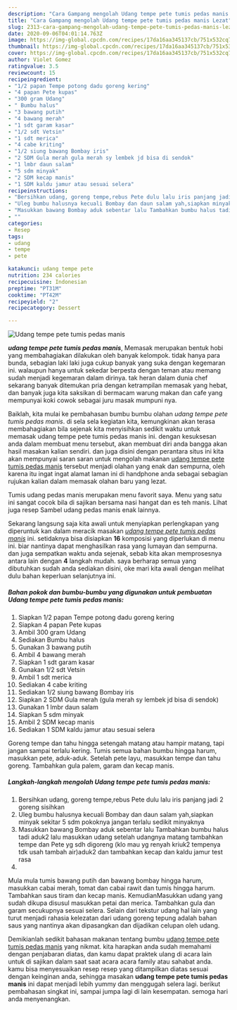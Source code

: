 ```yaml
---
description: "Cara Gampang mengolah Udang tempe pete tumis pedas manis Lezat"
title: "Cara Gampang mengolah Udang tempe pete tumis pedas manis Lezat"
slug: 2313-cara-gampang-mengolah-udang-tempe-pete-tumis-pedas-manis-lezat
date: 2020-09-06T04:01:14.763Z
image: https://img-global.cpcdn.com/recipes/17da16aa345137cb/751x532cq70/udang-tempe-pete-tumis-pedas-manis-foto-resep-utama.jpg
thumbnail: https://img-global.cpcdn.com/recipes/17da16aa345137cb/751x532cq70/udang-tempe-pete-tumis-pedas-manis-foto-resep-utama.jpg
cover: https://img-global.cpcdn.com/recipes/17da16aa345137cb/751x532cq70/udang-tempe-pete-tumis-pedas-manis-foto-resep-utama.jpg
author: Violet Gomez
ratingvalue: 3.5
reviewcount: 15
recipeingredient:
- "1/2 papan Tempe potong dadu goreng kering"
- "4 papan Pete kupas"
- "300 gram Udang"
- " Bumbu halus"
- "3 bawang putih"
- "4 bawang merah"
- "1 sdt garam kasar"
- "1/2 sdt Vetsin"
- "1 sdt merica"
- "4 cabe kriting"
- "1/2 siung bawang Bombay iris"
- "2 SDM Gula merah gula merah sy lembek jd bisa di sendok"
- "1 lmbr daun salam"
- "5 sdm minyak"
- "2 SDM kecap manis"
- "1 SDM kaldu jamur atau sesuai selera"
recipeinstructions:
- "Bersihkan udang, goreng tempe,rebus Pete dulu lalu iris panjang jadi 2 goreng sisihkan"
- "Uleg bumbu halusnya kecuali Bombay dan daun salam yah,siapkan minyak sekitar 5 sdm pokoknya jangan terlalu sedikit minyaknya"
- "Masukkan bawang Bombay aduk sebentar lalu Tambahkan bumbu halus tadi aduk2 lalu masukkan udang setelah udangnya matang tambahkan tempe dan Pete yg sdh digoreng (klo mau yg renyah kriuk2 tempenya tdk usah tambah air)aduk2 dan tambahkan kecap dan kaldu jamur test rasa"
- ""
categories:
- Resep
tags:
- udang
- tempe
- pete

katakunci: udang tempe pete 
nutrition: 234 calories
recipecuisine: Indonesian
preptime: "PT31M"
cooktime: "PT42M"
recipeyield: "2"
recipecategory: Dessert

---
```



![Udang tempe pete tumis pedas manis](https://img-global.cpcdn.com/recipes/17da16aa345137cb/751x532cq70/udang-tempe-pete-tumis-pedas-manis-foto-resep-utama.jpg)

<b><i>udang tempe pete tumis pedas manis</i></b>, Memasak merupakan bentuk hobi yang membahagiakan dilakukan oleh banyak kelompok. tidak hanya para bunda, sebagian laki laki juga cukup banyak yang suka dengan kegemaran ini. walaupun hanya untuk sekedar berpesta dengan teman atau memang sudah menjadi kegemaran dalam dirinya. tak heran dalam dunia chef sekarang banyak ditemukan pria dengan ketrampilan memasak yang hebat, dan banyak juga kita saksikan di bermacam warung makan dan cafe yang mempunyai koki cowok sebagai juru masak mumpuni nya.

Baiklah, kita mulai ke pembahasan bumbu bumbu olahan <i>udang tempe pete tumis pedas manis</i>. di sela sela kegiatan kita, kemungkinan akan terasa membahagiakan bila sejenak kita menyisihkan sedikit waktu untuk memasak udang tempe pete tumis pedas manis ini. dengan kesuksesan anda dalam membuat menu tersebut, akan membuat diri anda bangga akan hasil masakan kalian sendiri. dan juga disini dengan perantara situs ini kita akan mempunyai saran saran untuk mengolah makanan <u>udang tempe pete tumis pedas manis</u> tersebut menjadi olahan yang enak dan sempurna, oleh karena itu ingat ingat alamat laman ini di handphone anda sebagai sebagian rujukan kalian dalam memasak olahan baru yang lezat.

Tumis udang pedas manis merupakan menu favorit saya. Menu yang satu ini sangat cocok bila di sajikan bersama nasi hangat dan es teh manis. Lihat juga resep Sambel udang pedas manis enak lainnya.


Sekarang langsung saja kita awali untuk menyiapkan perlengkapan yang diperuntuk kan dalam meracik masakan <u><i>udang tempe pete tumis pedas manis</i></u> ini. setidaknya bisa disiapkan <b>16</b> komposisi yang diperlukan di menu ini. biar nantinya dapat menghasilkan rasa yang lumayan dan sempurna. dan juga sempatkan waktu anda sejenak, sebab kita akan memprosesnya antara lain dengan <b>4</b> langkah mudah. saya berharap semua yang dibutuhkan sudah anda sediakan disini, oke mari kita awali dengan melihat dulu bahan keperluan selanjutnya ini.

<!--inarticleads1-->

##### Bahan pokok dan bumbu-bumbu yang digunakan untuk pembuatan Udang tempe pete tumis pedas manis:

1. Siapkan 1/2 papan Tempe potong dadu goreng kering
1. Siapkan 4 papan Pete kupas
1. Ambil 300 gram Udang
1. Sediakan  Bumbu halus
1. Gunakan 3 bawang putih
1. Ambil 4 bawang merah
1. Siapkan 1 sdt garam kasar
1. Gunakan 1/2 sdt Vetsin
1. Ambil 1 sdt merica
1. Sediakan 4 cabe kriting
1. Sediakan 1/2 siung bawang Bombay iris
1. Siapkan 2 SDM Gula merah (gula merah sy lembek jd bisa di sendok)
1. Gunakan 1 lmbr daun salam
1. Siapkan 5 sdm minyak
1. Ambil 2 SDM kecap manis
1. Sediakan 1 SDM kaldu jamur atau sesuai selera


Goreng tempe dan tahu hingga setengah matang atau hampir matang, tapi jangan sampai terlalu kering. Tumis semua bahan bumbu hingga harum, masukkan pete, aduk-aduk. Setelah pete layu, masukkan tempe dan tahu goreng. Tambahkan gula palem, garam dan kecap manis. 

<!--inarticleads2-->

##### Langkah-langkah mengolah Udang tempe pete tumis pedas manis:

1. Bersihkan udang, goreng tempe,rebus Pete dulu lalu iris panjang jadi 2 goreng sisihkan
1. Uleg bumbu halusnya kecuali Bombay dan daun salam yah,siapkan minyak sekitar 5 sdm pokoknya jangan terlalu sedikit minyaknya
1. Masukkan bawang Bombay aduk sebentar lalu Tambahkan bumbu halus tadi aduk2 lalu masukkan udang setelah udangnya matang tambahkan tempe dan Pete yg sdh digoreng (klo mau yg renyah kriuk2 tempenya tdk usah tambah air)aduk2 dan tambahkan kecap dan kaldu jamur test rasa
1. 


Mula mula tumis bawang putih dan bawang bombay hingga harum, masukkan cabai merah, tomat dan cabai rawit dan tumis hingga harum. Tambahkan saus tiram dan kecap manis. KemudianMasukkan udang yang sudah dikupa disusul masukkan petai dan merica. Tambahkan gula dan garam secukupnya sesuai selera. Selain dari tekstur udang hal lain yang turut menjadi rahasia kelezatan dari udang goreng tepung adalah bahan saus yang nantinya akan dipasangkan dan dijadikan celupan oleh udang. 

Demikianlah sedikit bahasan makanan tentang bumbu <u>udang tempe pete tumis pedas manis</u> yang nikmat. kita harapkan anda sudah memahami dengan penjabaran diatas, dan kamu dapat praktek ulang di acara lain untuk di sajikan dalam saat saat acara acara family atau sahabat anda. kamu bisa menyesuaikan resep resep yang ditampilkan diatas sesuai dengan keinginan anda, sehingga masakan <b>udang tempe pete tumis pedas manis</b> ini dapat menjadi lebih yummy dan menggugah selera lagi. berikut pembahasan singkat ini, sampai jumpa lagi di lain kesempatan. semoga hari anda menyenangkan.
